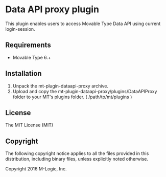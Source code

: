# Data API proxy plugin

This plugin enables users to access Movable Type Data API using current login-session.

## Requirements

* Movable Type 6.+

## Installation

1. Unpack the mt-plugin-dataapi-proxy archive.
2. Upload and copy the mt-plugin-dataapi-proxy/plugins/DataAPIProxy folder to your MT's plugins folder. ( /path/to/mt/plugins )

## License

The MIT License (MIT)

## Copyright

The following copyright notice applies to all the files provided in this distribution, including binary files, unless explicitly noted otherwise.

Copyright 2016 M-Logic, Inc.

